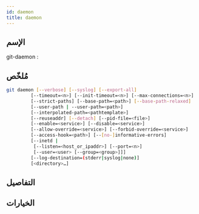 ```yaml
---
id: daemon
title: daemon
---
```


## الإسم
git-daemon : 

## مُلخّص

<!--DOCUSAURUS_CODE_TABS-->
<!--الأمر-->
```bash
git daemon [--verbose] [--syslog] [--export-all]
	     [--timeout=<n>] [--init-timeout=<n>] [--max-connections=<n>]
	     [--strict-paths] [--base-path=<path>] [--base-path-relaxed]
	     [--user-path | --user-path=<path>]
	     [--interpolated-path=<pathtemplate>]
	     [--reuseaddr] [--detach] [--pid-file=<file>]
	     [--enable=<service>] [--disable=<service>]
	     [--allow-override=<service>] [--forbid-override=<service>]
	     [--access-hook=<path>] [--[no-]informative-errors]
	     [--inetd |
	      [--listen=<host_or_ipaddr>] [--port=<n>]
	      [--user=<user> [--group=<group>]]]
	     [--log-destination=(stderr|syslog|none)]
	     [<directory>…​]
```
<!--END_DOCUSAURUS_CODE_TABS-->

## التفاصيل

## الخيارات

